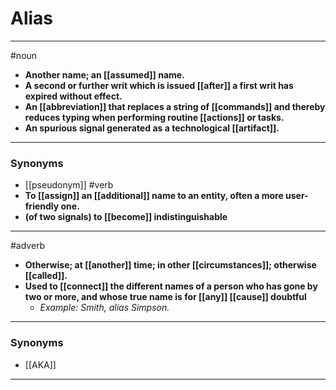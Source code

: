 # Alias
---
#noun
- **Another name; an [[assumed]] name.**
- **A second or further writ which is issued [[after]] a first writ has expired without effect.**
- **An [[abbreviation]] that replaces a string of [[commands]] and thereby reduces typing when performing routine [[actions]] or tasks.**
- **An spurious signal generated as a technological [[artifact]].**
---
### Synonyms
- [[pseudonym]]
#verb
- **To [[assign]] an [[additional]] name to an entity, often a more user-friendly one.**
- **(of two signals) to [[become]] indistinguishable**
---
#adverb
- **Otherwise; at [[another]] time; in other [[circumstances]]; otherwise [[called]].**
- **Used to [[connect]] the different names of a person who has gone by two or more, and whose true name is for [[any]] [[cause]] doubtful**
	- _Example: Smith, alias Simpson._
---
### Synonyms
- [[AKA]]
---
